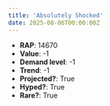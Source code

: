 ```yaml
---
title: 'Absolutely Shocked'
date: 2025-08-06T00:00:00Z
---
```

- **RAP**: 14670
- **Value**: -1
- **Demand level**: -1
- **Trend**: -1
- **Projected?**: True
- **Hyped?**: True
- **Rare?**: True
